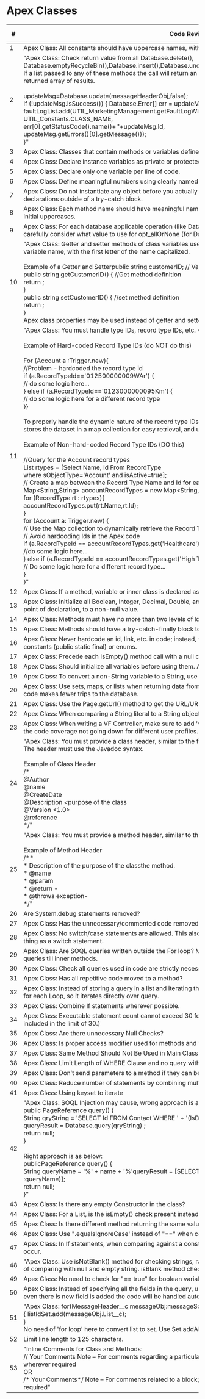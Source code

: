 # Apex Classes
|#|Code Review Condition|Validated (Y/N)|	Reviewer Comments|	Remarks|
|-|----|---|---|--|
|1|Apex Class: All constants should have uppercase names, with logical sections of the name separated by underscores.||
|2|"Apex Class: Check return value from all Database.delete(), Database.emptyRecycleBin(),Database.insert(),Database.undelete(), Database.update(), and Database.upsert() calls.<br/>If a list passed to any of these methods the call will return an array of results;code must check the all the return values in the returned array of results.<br/>  <br/>updateMsg=Database.update(messageHeaderObj,false);<br/>if (!updateMsg.isSuccess()) { Database.Error[] err = updateMsg.getErrors();<br/>faultLogList.add(UTIL_MarketingManagement.getFaultLogWithStaticValues(UTIL_Constants.TRANSACTION_TYPE_MESSAGE,<br/>UTIL_Constants.CLASS_NAME, <br/>err[0].getStatusCode().name()+''+updateMsg.Id, <br/>updateMsg.getErrors()[0].getMessage()));<br/>}"
3	|Apex Class: Classes that contain methods or variables defined with the webService keyword must be declared as global.			
4|	Apex Class: Declare instance variables as private or protected.			
5|	Apex Class: Declare only one variable per line of code.			
6|Apex Class: Define meaningful numbers using clearly named constants (static final).			
7|Apex Class: Do not instantiate any object before you actually need it. Specifically, do not instantiate objects in variable declarations outside of a try-catch block.			
8|Apex Class: Each method name should have meaningful names starting with lowercase and following words should have initial uppercases.			
9|Apex Class: For each database applicable operation (like Database.update(), Database.insert(), etc., and DML statements), carefully consider what value to use for opt_allOrNone (for Database) and the optAllOrNone property (for DML)			
10	|"Apex Class: Getter and setter methods of class variables use the naming convention of ""get""/""set"" followed by the variable name, with the first letter of the name capitalized.<br/> <br/> Example of a Getter and Setterpublic string customerID;    // Variable declaration section<br/> public string getCustomerID() {  //Get method definition<br/> return <string>;<br/> }<br/> public string setCustomerID() {  //set method definition<br/> return <string>;<br/> }<br/> Apex class properties may be used instead of getter and setter methods."		
11|	"Apex Class: You must handle type IDs, record type IDs, etc. via lookup (i.e., you must not hard code record type IDs).<br/> <br/> Example of Hard-coded Record Type IDs (do NOT do this)<br/> <br/> For (Account a :Trigger.new){<br/> //Problem - hardcoded the record type id<br/> if (a.RecordTypeId=='012500000009WAr') {<br/> //  do some logic here...<br/> } else if (a.RecordTypeId=='0123000000095Km') { <br/> // do some logic here for a different record type <br/> }}<br/> <br/> To properly handle the dynamic nature of the record type IDs, the following example queries for the record types in the code, stores the dataset in a map collection for easy retrieval, and ultimately avoids any hardcoding.<br/><br/>  Example of Non-hard-coded Record Type IDs (DO this)<br/> <br/> //Query for the Account record types<br/> List<RecordType> rtypes = [Select Name, Id From RecordType<br/> where sObjectType='Account' and isActive=true];<br/> // Create a map between the Record Type Name and Id for easy retrieval<br/> Map<String,String> accountRecordTypes = new Map<String,String>{};<br/> for (RecordType rt : rtypes){<br/> accountRecordTypes.put(rt.Name,rt.Id);<br/> }<br/> for (Account a: Trigger.new) {<br/> // Use the Map collection to dynamically retrieve the Record Type Id<br/> // Avoid hardcoding Ids in the Apex code<br/> if (a.RecordTypeId == accountRecordTypes.get('Healthcare')){<br/> //do some logic here...<br/> } else if (a.RecordTypeId == accountRecordTypes.get('High Tech')) {<br/> // Do some logic here for a different record type...<br/> }<br/> }"			
12|	Apex Class: If a method, variable or inner class is declared as global, the outer, top-level class must also be defined as global			
13|	Apex Class: Initialize all Boolean, Integer, Decimal, Double, and Long variables (instance, class, and method scope) at the point of declaration, to a non-null value. 			
14	|Apex Class: Methods must have no more than two levels of looping or other control structures.			
15|	Apex Class: Methods should have a try-catch-finally block to handle possible exceptions. 			
16|	Apex Class: Never hardcode an id, link, etc. in code; instead, you should use Custom Labels or static Apex classes with constants (public static final) or enums.			
17|	Apex Class: Precede each IsEmpty() method call with a null check.			
18|	Apex Class: Should initialize all variables before using them. Apex initializes all variables to null by default.			
19|	Apex Class: To convert a non-String variable to a String, use String.valueOf(varName) instead of varName + "".			
20	|Apex Class: Use sets, maps, or lists when returning data from the database. This makes your code more efficient because the code makes fewer trips to the database.			
21	|Apex Class: Use the Page.getUrl() method to get the URL/URI for a Salesforce page.			
22|	Apex Class: When comparing a String literal to a String object, always use the syntax 'String literal'.equals(stringObj).			
23|	Apex Class: When writing a VF Controller, make sure to add 'with sharing' in the class declaration. This will help in controlling the code coverage not going down for different user profiles.			
24|	"Apex Class: You must provide a class header, similar to the following, at the start of every class.<br/>  The header must use the Javadoc syntax.<br/> <br/> Example of Class Header<br/> /* <br/> @Author <Author Name><br/> @name <Class name><br/>  @CreateDate <Date><br/> @Description <purpose of the class<br/>  @Version <1.0><br/> @reference<Referenced program names><br/>  */"			
25|	"Apex Class: You must provide a method header, similar to the following, at the start of every public and protected method.<br/> <br/>  Example of Method Header<br/> /**<br/> *  Description of the purpose of the classthe method. <br/>  *  @name <method-name><br/> *  @param <parameter-name> <description><br/> *  @return <parameter> - <Description about the return parameter><br/> *  @throws exception-<exception description><br/> */"			
26|	Are System.debug statements removed?			
27|	Apex Class: Has the unnecessary/commented code removed?			
28|	Apex Class: No switch/case statements are allowed. This also goes for if/then/else statements that effectively do the same thing as a switch statement.			
29|	Apex Class: Are SOQL queries written outside the For loop? Make sure that methods within For loops do not have SOQL queries till inner methods.			
30|	Apex Class: Check all queries used in code are strictly necessary and no further Optimization can be done.			
31|	Apex Class: Has all repetitive code moved to a method? 			
32|	Apex Class: Instead of storing a query in a list and iterating through that List in for loop, Query directly inside the condition of for each Loop, so it iterates directly over query.			
33|	Apex Class: Combine If statements wherever possible.			
34|	Apex Class: Executable statement count cannot exceed 30 for each method (Braces ,comments, and blank lines are not included in the limit of 30.)			
35	|Apex Class: Are there unnecessary Null Checks?			
36|	Apex Class: Is proper access modifier used for methods and variables ?			
37|	Apex Class: Same Method Should Not Be Used in Main Class and Test Class			
38|	Apex Class: Limit Length of WHERE Clause and no query without WHERE clause.			
39	|Apex Class: Don’t send parameters  to a method if they can be created within that method			
40|	Apex Class: Reduce number of statements by combining multiple statements  where possible			
41|	Apex Class: Using keyset to iterate			
42|	"Apex Class: SOQL Injection may cause, wrong approach is as below:<br/> public PageReference query() {<br/> String qryString = 'SELECT Id FROM Contact WHERE ' + '(IsDeleted = false and Name like \'%' + name + '%\')';<br/> queryResult = Database.query(qryString) ;<br/> return null;<br/> }<br/> <br/> Right approach is as below:<br/> publicPageReference query() {<br/> String queryName = '%' + name + '%'queryResult = [SELECT Id FROM Contact WHERE (IsDeleted = false and Name like :queryName)];<br/> return null;<br/> }"			
43|	Apex Class: Is there any empty Constructor in the class?			
44|	Apex Class: For a List, is the isEmpty() check present instead of size()? This will improve the performance.			
45|	Apex Class: Is there different method returning the same value?			
46|	Apex Class: Use ".equalsIgnoreCase' instead of "==" when comparing strings.			
47|	Apex Class: In If statements, when comparing against a constant, put it first so that it is impossible for a null exception to occur.			
48	|"Apex Class: Use isNotBlank() method for checking strings, rather than Null and ' '.Use isBlank method on the string instead of comparing with null and empty string. isBlank method check for both the options."			
49|	Apex Class: No need to check for "== true" for boolean variables.			
50|	Apex Class: Instead of specifying all the fields in the query, use schema methods to iterate and build query string. In future even there is new field is added the code will be handled automatically.			
51|	"Apex Class: for(MessageHeader__c messageObj:messageSch)<br/> { listIdSet.add(messageObj.List__c);<br/> }<br/> No need of 'for loop' here to convert list to set. Use Set.addAll(List) method."			
52|	Limit line length to 125 characters.			
53|	"Inline Comments for Class and Methods:<br/> // Your Comments Note – For comments regarding a particular line; Mention Release Specific details in Inline comment wherever required<br/> OR<br/> /* Your Comments*/ Note – For comments related to a block; Mention Release Specific details in Inline comment wherever required"	


